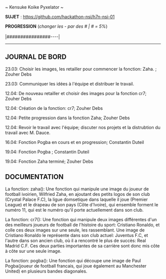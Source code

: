 ~ Kensuke Koike Pyxelator ~

**SUJET** : https://github.com/hackathon-nsi/h7n-nsi-01

**PROGRESSION** (*changer les - par des # | # = 5%*)<br />  
|################----|

<hr />
<!-- ne pas effacer les lignes ci-dessus et mettre à jour la progression régulièrement -->

## JOURNAL DE BORD

23.03: Choisir les images, les retailler pour commencer la fonction: Zaha. ; Zouher Debs

23.03: Communiquer les idées à l'équipe et distribuer le travail.

12.04: De nouveau retailler et choisir des images pour la fonction cr7; Zouher Debs

12.04: Création de la fonction: cr7; Zouher Debs

12.04:  Petite progression dans la fonction Zaha; Zouher Debs

12.04: Revoir le travail avec l'équipe; discuter nos projets et la distrubtion du travail avec M. Dauce.

16.04: Fonction Pogba en cours et en progression; Constantin Duteil

19.04: Fonction Pogba ; Constantin Duteil

19.04: Fonction Zaha terminé; Zouher Debs






## DOCUMENTATION
La fonction: zaha(): Une fonction qui manipule une image du joueur de football ivoirien, Wilfried Zaha, en ajoutant des petits logos de son club (Crystal Palace F.C), la ligue domsetique dans laquelle il joue (Premier League) et le drapeau de son pays (Côte d'Ivoire), qui ensemble forment le numéro 11, qui est le numéro qu'il porte actuellement dans son club.

La fonction: cr7(): Une fonction qui manipule deux images différentes d'un des meilleurs joueurs de football de l'histoire du sport: Cristiano Ronaldo, et colle ces deux images sur une seule, les rassemblant. Une image de Cristiano Ronaldo le représente dans son club actuel: Juventus F.C, et l'autre dans son ancien club, où il a rencontré le plus de succès: Real Madrid C.F. Ces deux parties importantes de sa carrière sont donc mis côte à côte sur une seule image.

La fonction: pogba(): Une fonction qui découpe une image de Paul Pogba(joueur de football francais, qui joue également au Manchester United) en plusieurs bandes diagonales.   
